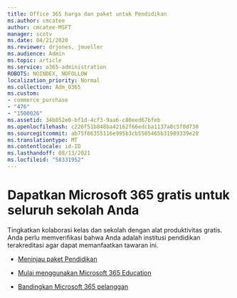 ```yaml
---
title: Office 365 harga dan paket untuk Pendidikan
ms.author: cmcatee
author: cmcatee-MSFT
manager: scotv
ms.date: 04/21/2020
ms.reviewer: drjones, jmueller
ms.audience: Admin
ms.topic: article
ms.service: o365-administration
ROBOTS: NOINDEX, NOFOLLOW
localization_priority: Normal
ms.collection: Adm_O365
ms.custom:
- commerce_purchase
- "476"
- "1500026"
ms.assetid: 34b852e0-bf1d-4cf3-9aa6-c80eed67bfeb
ms.openlocfilehash: c226f51b848ba42162f66edcba1137a8c5f0d738
ms.sourcegitcommit: ab75f66355116e995b3cb5505465b31989339e28
ms.translationtype: MT
ms.contentlocale: id-ID
ms.lasthandoff: 08/13/2021
ms.locfileid: "58331952"
---
```

# <a name="get-microsoft-365-free-for-your-entire-school"></a>Dapatkan Microsoft 365 gratis untuk seluruh sekolah Anda

Tingkatkan kolaborasi kelas dan sekolah dengan alat produktivitas gratis. Anda perlu memverifikasi bahwa Anda adalah institusi pendidikan terakreditasi agar dapat memanfaatkan tawaran ini.
  
- [Meninjau paket Pendidikan](https://products.office.com/academic/compare-office-365-education-plans)

- [Mulai menggunakan Microsoft 365 Education](https://support.office.com/article/get-started-with-office-365-education-ab02abe5-a1ee-458c-b749-5b44416ccf14?wt.mc_id=o365_portal_mmaven&ui=en-US&rs=en-US&ad=US)

- [Bandingkan Microsoft 365 pelanggan](https://products.office.com/business/compare-more-office-365-for-business-plans)